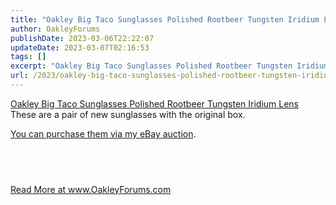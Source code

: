 ```yaml
---
title: "Oakley Big Taco Sunglasses Polished Rootbeer Tungsten Iridium Lens"
author: OakleyForums
publishDate: 2023-03-06T22:22:07
updateDate: 2023-03-07T02:16:53
tags: []
excerpt: "Oakley Big Taco Sunglasses Polished Rootbeer Tungsten Iridium Lens These are a pair of new sunglasses with the original box.  You can purchase them via my eBay auction.  &nbsp; "
url: /2023/oakley-big-taco-sunglasses-polished-rootbeer-tungsten-iridium-lens  # Use the generated URL with year
---
```

<p><a href="https://www.ebay.com/itm/155441459975">Oakley Big Taco Sunglasses Polished Rootbeer Tungsten Iridium Lens</a> These are a pair of new sunglasses with the original box.</p>  <p><a href="https://www.ebay.com/itm/155441459975">You can purchase them via my eBay auction</a>.</p>  <h2 id="more-photos">&nbsp;</h2>  <a href="https://www.OakleyForums.com/oakley-big-taco-sunglasses">Read More at www.OakleyForums.com</a>

